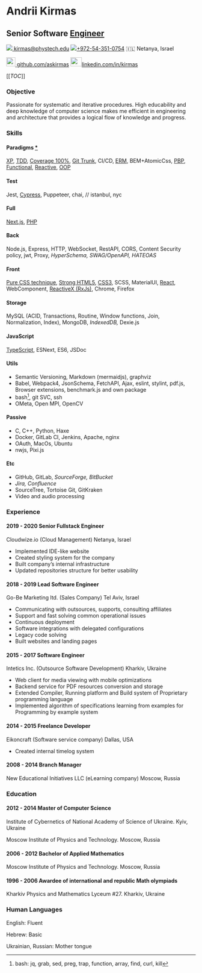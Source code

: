 # Andrii Kirmas
## Senior Software [Engineer](https://medium.com/shakuro/programmer-vs-developer-vs-engineer-91ef374e5033 "The engineer has a solid educational grounding and the ability to apply engineering concepts to create digital solutions")

[<img src="https://fonts.gstatic.com/s/i/materialicons/email/v6/24px.svg" /> kirmas@phystech.edu](mailto:kirmas@phystech.edu)	[<img src="https://fonts.gstatic.com/s/i/materialicons/smartphone/v7/24px.svg"/>+972-54-351-0754](tel:+972-54-351-0754)	🇮🇱 Netanya, Israel

[<img src="https://upload.wikimedia.org/wikipedia/commons/9/95/Font_Awesome_5_brands_github.svg" style="height:24px;"/> github.com/askirmas](https://github.com/askirmas)	[<img src="https://upload.wikimedia.org/wikipedia/commons/8/80/LinkedIn_Logo_2013.svg" style="height:24px;width:30px;object-fit:cover;object-position: 100% 0;"/>linkedin.com/in/kirmas](https://www.linkedin.com/in/kirmas/)

[[_TOC_]]
### Objective

Passionate for systematic and iterative procedures. High educability and deep knowledge of computer science makes me efficient in engineering and architecture that provides a logical flow of knowledge and progress.

### Skills

#### Paradigms [*](https://medium.com/javascript-scene/the-forgotten-history-of-oop-88d71b9b2d9f "Programming using these kinds of objects does not make your code 'object-oriented' any more than programming with functions makes your code 'functional'")

 [XP](http://wiki.c2.com/?ExtremeProgramming "'Extreme' means these practices get 'turned up' to a much higher 'volume' than on traditional projects"), [TDD](https://medium.com/javascript-scene/tdd-changed-my-life-5af0ce099f80 "It's 7:15 am and customer support is swamped"), [Coverage 100%](https://medium.com/javascript-scene/testing-software-what-is-tdd-459b2145405c "Use the right kind of test for the job at hand"), [Git Trunk](https://cloud.google.com/solutions/devops/devops-tech-trunk-based-development "Trunk-based development is a required practice for continuous integration"), CI/CD, [ERM](# "ER model can be used in the specification of domain-specific ontologies"), BEM+AtomicCss, [PBP](https://medium.com/javascript-scene/master-the-javascript-interview-what-s-the-difference-between-class-prototypal-inheritance-e4cd0a7562e9 "Unfortunately, most JavaScript developers don't understand JavaScript's object system, or how to put it to best use"), [Functional](https://en.wikipedia.org/wiki/Turing_completeness#Non-Turing-complete_languages "Untyped lambda calculus is Turing-complete, simply typed lambda calculus is not."), [Reactive](https://www.reactivemanifesto.org/ "We want systems that are Responsive, Resilient, Elastic and Message Driven"), [OOP](https://medium.com/better-programming/object-oriented-programming-the-trillion-dollar-disaster-92a4b666c7c7 "Object oriented programs are offered as alternatives to correct ones. Edsger W. Dijkstra")

#### Test

Jest, [Cypress](https://docs.cypress.io/guides/overview/key-differences.html#Architecture "Cypress is executed in the same run loop as your application"), Puppeteer, chai, // istanbul, nyc

#### Full

[Next.js](https://github.com/facebook/create-react-app#popular-alternatives "Create React App is a great fit for Learning React, Starting new SPA, Creating examples"), [PHP](https://eev.ee/blog/2012/04/09/php-a-fractal-of-bad-design/ "I'm cranky. I complain about a lot of things. There's a lot in the world of technology I don't like, and that's really to be expected—programming is a hilariously young discipline, and none of us have the slightest clue what we're doing")

#### Back

Node.js, Express, HTTP, WebSocket, RestAPI, CORS, Content Security policy, jwt, Proxy, *HyperSchema, SWAG/OpenAPI, HATEOAS*

#### Front

[Pure CSS technique](https://developers.google.com/web/fundamentals/performance/rendering#the_pixel_pipeline "Performance is the art of avoiding work, and making any work you do as efficient as possible"), [Strong HTML5](https://developer.mozilla.org/en-US/docs/Web/Guide/HTML/HTML5 "New elements, attributes, and behaviors, and a larger set of technologies that allows the building of more diverse and powerful Web sites and applications"), [CSS3](# "grid, flexbox, var"), SCSS, MaterialUI, [React](github.com/askirmas/render-on-demand), WebComponent, [ReactiveX (RxJs)](https://codeguida.com/post/1336), Chrome, Firefox

#### Storage

MySQL (ACID, Transactions, Routine, Window functions, Join, Normalization, Index), MongoDB, *IndexedDB,* Dexie.js

#### JavaScript

[TypeScript](github.com/askirmas/ts-swiss), ESNext, ES6,  JSDoc

#### Utils

- Semantic Versioning, Markdown (mermaidjs), graphviz
- Babel, Webpack4, JsonSchema, FetchAPI, Ajax, eslint, stylint, pdf.js, Browser extensions, benchmark.js and own package
- bash[^bash],  git SVC, ssh
- OMeta, Open MPI, OpenCV

#### Passive

- C, C++, Python, Haxe
- Docker, GitLab CI, Jenkins, Apache, nginx
- OAuth, MacOs, Ubuntu
- nwjs, Pixi.js

#### Etc

- GitHub, GitLab, *SourceForge, BitBucket*
- *Jira, Confluence*
- SourceTree, Tortoise Git, GitKraken
- Video and audio processing

### Experience

#### 2019 - 2020 Senior Fullstack Engineer

Cloudwize.io (Cloud Management) Netanya, Israel
- Implemented IDE-like website
- Created styling system for the company
- Built company’s internal infrastructure
- Updated repositories structure for better usability

#### 2018 - 2019 Lead Software Engineer

Go-Be Marketing ltd. (Sales Company) Tel Aviv, Israel 	
- Communicating with outsources, supports, consulting affiliates
- Support and fast solving common operational issues
- Continuous deployment
- Software integrations with delegated configurations
- Legacy code solving
- Built websites and landing pages

#### 2015 - 2017 Software Engineer

Intetics Inc. (Outsource Software Development) Kharkiv, Ukraine 
- Web client for media viewing with mobile optimizations
- Backend service for PDF resources conversion and storage
- Extended Compiler, Running platform and Build system of Proprietary programming language
- Implemented algorithm of specifications learning from examples for Programming by example system

#### 2014 - 2015 Freelance Developer

Eikoncraft (Software service company) Dallas, USA
- Created internal timelog system

#### 2008 - 2014 Branch Manager

New Educational Initiatives LLC ​(eLearning company) Moscow, Russia

### Education

#### 2012 - 2014 Master of Computer Science

Institute of Cybernetics of National Academy of Science of Ukraine. Kyiv, Ukraine

Moscow Institute  of Physics and Technology. Moscow, Russia

#### 2006 - 2012 Bachelor of Applied Mathematics

Moscow Institute  of Physics and Technology. Moscow, Russia

#### 1996 - 2006 Awardee of international and republic Math olympiads

Kharkiv Physics and Mathematics Lyceum #27. Kharkiv, Ukraine

### Human Languages

English: Fluent

Hebrew: Basic

Ukrainian, Russian: Mother tongue


[^bash]: bash: jq, grab, sed, preg, trap, function, array, find, curl, kill

